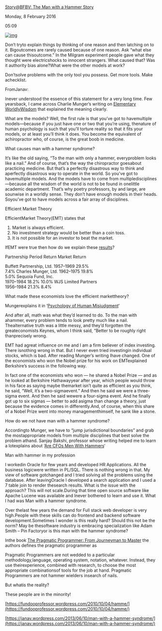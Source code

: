 [Story@BFBV: The Man with a Hammer Story ](http://k2invest.blogspot.in/2015/01/the-man-with-hammer-story.html)

Monday, 8 February 2016

05:09

[![img](file:////Users/kchandra/Library/Group%20Containers/UBF8T346G9.Office/msoclip1/01/494B8F44-17AE-0246-A94C-C38EEB702858.png)](http://3.bp.blogspot.com/--8a0FDrfHj8/VoIaGt_yMbI/AAAAAAAA5kw/N6M-RyJupnE/s1600/man_with_hammer.jpg)

Don’t tryto explain things by thinking of one reason and then latching on to it. Bigoutcomes are rarely caused because of one reason. Ask “what else can cause thisoutcome.” In the Milgram experiment people gave what they thought were electricshocks to innocent strangers. What caused that? Was it authority bias alone?What were the other models at work?

Don’tsolve problems with the only tool you possess. Get more tools. Make achecklist.

 

FromJanav: 

Inever understood the essence of this statement for a very long time. Few yearsback, I came across Charlie Munger’s writing on [Elementary WorldlyWisdom](http://ycombinator.com/munger.html) that explained the meaning clearly.

What are the models? Well, the first rule is that you’ve got to havemultiple models—because if you just have one or two that you’re using, thenature of human psychology is such that you’ll torture reality so that it fits your models, or at least you’ll think it does. You become the equivalent of achiropractor who, of course, is the great boob in medicine.

What causes man with a hammer syndrome?

It’s like the old saying, “To the man with only a hammer, everyproblem looks like a nail.” And of course, that’s the way the chiropractor goesabout practicing medicine. But that’s a perfectly disastrous way to think and aperfectly disastrous way to operate in the world. So you’ve got to havemultiple models. And the models have to come from multipledisciplines—because all the wisdom of the world is not to be found in onelittle academic department. That’s why poetry professors, by and large, are sounwise in a worldly sense. They don’t have enough models in their heads. Soyou’ve got to have models across a fair array of disciplines.

Efficient Market Theory

EfficientMarket Theory(EMT) states that

1. Market is     always efficient.
2. No investment strategy would     be better than a coin toss.
3. It is not possible for an     investor to beat the market.

IfEMT were true then how do we explain these [results](http://www7.gsb.columbia.edu/alumni/news/hermes/print-archive/superinvestors)?

Partnership                Period      Return   Market Return

Buffett Partnership,
Ltd.  1957–1969    29.5%    
7.4%
Charles Munger, Ltd.       1962–1975    19.8%    
5.0%
Sequoia Fund, Inc.        
1970–1984    18.2%     10.0%
WJS Limited Partners      
1956–1984    21.3%     8.4%

What made these economists love the efficient markettheory?

Mungerexplains it in ‘[Psychology of Human Misjudgment](http://www.rbcpa.com/Mungerspeech_june_95.pdf)‘

And after all, math was what they’d learned to do. To the man with ahammer, every  problem tends to look pretty much like a nail. Thealternative truth was a little messy, and  they’d forgotten the greateconomists Keynes, whom I think said, “Better to be roughly right thanprecisely wrong.

EMT had agreat influence on me and I am a firm believer of index investing. There isnothing wrong in that. But I never even tried investingin individual stocks, which is bad. After reading Munger’s writing Ihave changed. One of the economists who won the Nobel prize for his work on EMTexplained Berkshire’s success in the following way.

In fact one of the economists who won — he shared a Nobel Prize — and as he looked at Berkshire Hathawayyear after year, which people would throw in his face as saying maybe themarket isn’t quite as efficient as you think, he said, “Well, it’s a two-sigmaevent.” And then he said we were a three-sigma event. And then he said wewere a four-sigma event. And he finally got up to six sigmas — better to add asigma than change a theory, just because the evidence comes in differently.And, of course, when this share of a Nobel Prize went into money managementhimself, he sank like a stone.

How do we not have man with a hammer syndrome?

Accordingto Munger, we have to “jump jurisdictional boundaries” and grab the mostappropriate models from multiple disciplines that best solve the problem athand. Sanjay Bakshi, professor whose writing helped  me to learn a lotexplains about ‘[Are CFOs Men With Hammers](http://fundooprofessor.blogspot.com/2006/11/are-cfos-men-with-hammers.html)‘

Man with hammer in my profession

I workedin Oracle for few years and developed HR Applications. All the business logicwere written in PL/SQL. There is nothing wrong in that. My view of software gotchanged and I tried solving all the problems using the database. After leavingOracle I developed a search application and I used a 7 table join to render thesearch results. What is the issue with the approach? This will not scale.During that time open source software like Apache Lucene was available and Inever bothered to learn and use it. What I had was Man with a hammer syndrome.

Over thelast few years the demand for Full stack web developer is very high.People with these skills can do frontend and backend software development.Sometimes I wonder is this really hard? Should this not be the norm? May be thesoftware industry is embracing specialization like Adam Smith – Pin Factoryor is this man with the hammer syndrome?

Inthe book [The Pragmatic Programmer: From Journeyman to Master](http://www.amazon.com/The-Pragmatic-Programmer-Journeyman-Master/dp/020161622X) the authors defines the pragmatic programmer as

Pragmatic Programmers are not wedded to a particular methodology,language, operating system, notation, whatever. Instead, they use theirexperience, combined with research, to choose the most appropriate combinationsof tools for the job at hand. Pragmatic Programmers are not hammer wielders insearch of nails.

But whatis the reality?

These people are in the minority!

 

[https://fundooprofessor.wordpress.com/2010/10/04/hamme/](https://fundooprofessor.wordpress.com/2010/10/04/hamme/)

[https://janav.wordpress.com/2013/06/10/man-with-a-hammer-syndrome/](https://janav.wordpress.com/2013/06/10/man-with-a-hammer-syndrome/)  